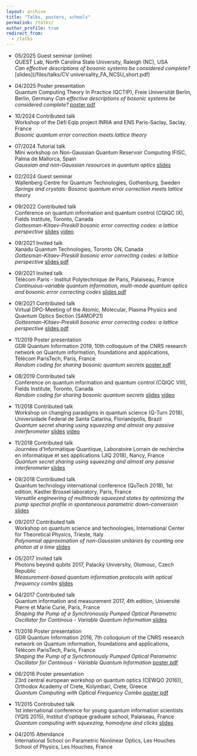```yaml
---
layout: archive
title: "Talks, posters, schools"
permalink: /talks/
author_profile: true
redirect_from:
  - /talks
---
```


* 05/2025 Guest seminar (online)  
 QUEST Lab, North Carolina State University, Raleigh (NC), USA  
 _Can effective descriptions of bosonic systems be considered complete?_ [slides](/files/talks/CV universality_FA_NCSU_short.pdf)


* 04/2025 Poster presentation  
 Quantum Computing Theory In Practice (QCTIP), Freie Universität Berlin, Berlin, Germany 
 _Can effective descriptions of bosonic systems be considered complete?_ [poster pdf](/files/talks/QCTIP_poster-FA-2025.pdf)


* 10/2024 Contributed talk   
  Workshop of the Défi Eqip project
 INRIA and ENS Paris-Saclay, Saclay, France  
 _Bosonic quantum error correction meets lattice theory_

* 07/2024 Tutorial talk  
 Mini workshop on Non-Gaussian Quantum Reservoir Computing
 IFISC, Palma de Mallorca, Spain  
 _Gaussian and non-Gaussian resources in quantum optics_ [slides](/files/talks/palma_GvsNG_short.pdf)

* 02/2024 Guest seminar  
 Wallenberg Centre for Quantum Technologies, Gothenburg, Sweden  
 _Springs and crystals: Bosonic quantum error correction meets lattice theory_

* 09/2022 Contributed talk  
 Conference on quantum information and quantum control (CQIQC IX), Fields Institute, Toronto, Canada  
 _Gottesman-Kitaev-Preskill bosonic error correcting codes: a lattice perspective_ [slides](/files/talks/Arzani_CQIQC2022.pdf) [video](http://www.fields.utoronto.ca/talks/Gottesman-Kitaev-Preskill-Bosonic-Error-Correcting-Codes-Lattice-Perspective)

* 09/2021 Invited talk  
 Xanadu Quantum Technologies, Toronto ON, Canada  
 _Gottesman-Kitaev-Preskill bosonic error correcting codes: a lattice perspective_ [slides pdf](/files/talks/Arzani_Xanadu_lattices.pdf)

 * 09/2021 Invited talk  
 Télécom Paris - Institut Polytechnique de Paris, Palaiseau, France  
 _Continuous-variable quantum information, multi-mode quantum optics and bosonic error correcting codes_ [slides pdf](/files/talks/Arzani_IPP_talk_final.pdf)

 * 09/2021 Contributed talk  
 Virtual DPG-Meeting of the Atomic, Molecular, Plasma Physics and Quantum Optics Section 
(SAMOP21)   
 _Gottesman-Kitaev-Preskill bosonic error correcting codes: a lattice perspective_ [slides pdf](/files/talks/Arzani_DPG_2021.pdf)

* 11/2019 Poster presentation  
 GDR Quantum Information 2019, 10th colloquium of the CNRS research network on Quantum information, foundations and applications, Télécom ParisTech, Paris, France   
 _Random coding for sharing bosonic quantum secrets_ [poster pdf](/files/talks/Arzani_IPP_talk_final.pdf)
 
* 08/2019 Contributed talk  
 Conference on quantum information and quantum control (CQIQC VIII), Fields Institute, Toronto, Canada  
 _Random coding for sharing bosonic quantum secrets_ [slides](/files/talks/Arzani_CQIQC2019.pdf) [video](http://www.fields.utoronto.ca/video-archive/2019/08/2716-21332)

* 11/2018 Contributed talk  
 Workshop on changing paradigms in quantum science (Q-Turn 2018), Universidade Federal de Santa Catarina, Florianópolis, Brazil   
 _Quantum secret sharing using squeezing and almost any passive interferometer_ [slides](/files/talks/Arzani_QTurn.pdf) [video](https://www.youtube.com/watch?v=85XWeKxhnuA&list=PLJwIrWDSlXAOuwcsEF0VdsWwcAliXhHMN&index=6)


* 11/2018 Contributed talk  
 Journées d'Informatique Quantique, Laboratoire Lorrain de rechèrche en informatique et ses applications (JIQ 2018), Nancy, France  
 _Quantum secret sharing using squeezing and almost any passive interferometer_ [slides](/files/talks/Arzani_JIQ.pdf)

* 09/2018  Contributed talk  
 Quantum technology international conference (QuTech 2018), 1st edition, Kastler Brossel laboratory, Paris, France  
 _Versatile engineering of multimode squeezed states by optimizing the pump spectral profile in spontaneous parametric down-conversion_ [slides](/files/talks/Arzani_QTech2018.pdf)

* 09/2017 Contributed talk   
 Workshop on quantum science and technologies, International Center for Theoretical Physics, Trieste, Italy  
 _Polynomial approximation of non-Gaussian unitaries by counting one photon at a time_ [slides](/files/talks/trieste2017.pdf)

* 05/2017  Invited talk   
 Photons beyond qubits 2017, Palacký University, Olomouc, Czech Republic  
 _Measurement-based quantum information protocols with optical frequency combs_ [slides](/files/talks/PBQ2017.pdf)

* 04/2017 Contributed talk   
 Quantum information and measurement 2017, 4th edition, Université Pierre et Marie Curie, Paris, France  
 _Shaping the Pump of a Synchronously Pumped Optical Parametric Oscillator for Continous - Variable Quantum Information_ [slides](/files/talks/QIM2017.pdf)

* 11/2016  Poster presentation   
 GDR Quantum Information 2016, 7th colloquium of the CNRS research network on Quantum information, foundations and applications, Télécom ParisTech, Paris, France   
 _Shaping the Pump of a Synchronously Pumped Optical Parametric Oscillator for Continous - Variable Quantum Information_ [poster pdf](/files/talks/GDRIQFA_2016_poster_FA.pdf)

* 06/2016   Poster presentation  
 23rd central european workshop on quantum optics (CEWQO 2016)), Orthodox Academy of Crete, Kolymbari, Crete, Greece  
 _Quantum Computing with Optical Frequency Combs_ [poster pdf](/files/talks/cewqo2016_poster_FA.pdf)

* 11/2015 Controbuted talk  
 1st international conference for young quantum information scientists (YQIS 2015), Institut d'optique graduate school, Palaiseau, France  
 _Quantum computing with squeezing, homodyne and clicks_ [slides](/files/talks/YQIS.pdf)

* 04/2015  Attendance  
 International School on Parametric Nonlinear Optics, Les Houches School of Physics, Les Houches, France
